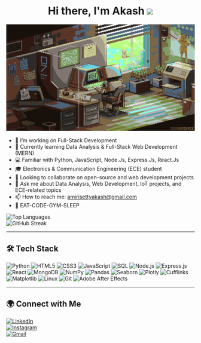 <div align="center">

# Hi there, I'm Akash <img src="https://raw.githubusercontent.com/MartinHeinz/MartinHeinz/master/wave.gif" width="30px">

![My GIF](https://github.com/AkashAmirisetty/AkashAmirisetty/blob/main/akash2.gif)

</div>

- 🔭 I’m working on Full-Stack Development  
- 🌱 Currently learning Data Analysis & Full-Stack Web Development (MERN)  
- 💻 Familiar with Python, JavaScript, Node.Js, Express.Js, React.Js  
- 🎓 Electronics & Communication Engineering (ECE) student  
- 👯 Looking to collaborate on open-source and web development projects  
- 💬 Ask me about Data Analysis, Web Development, IoT projects, and ECE-related topics  
- 📫 How to reach me: amirisettyakash@gmail.com  
- 🔄 EAT-CODE-GYM-SLEEP  

![Top Languages](https://github-readme-stats.vercel.app/api/top-langs/?username=AkashAmirisetty&layout=compact&theme=radical)  
![GitHub Streak](https://streak-stats.demolab.com/?user=AkashAmirisetty&theme=dark)

---
## 🛠️ Tech Stack  
![Python](https://img.shields.io/badge/Python-3776AB?style=for-the-badge&logo=python&logoColor=white) 
![HTML5](https://img.shields.io/badge/HTML5-E34F26?style=for-the-badge&logo=html5&logoColor=white) 
![CSS3](https://img.shields.io/badge/CSS3-1572B6?style=for-the-badge&logo=css3&logoColor=white) 
![JavaScript](https://img.shields.io/badge/JavaScript-F7DF1E?style=for-the-badge&logo=javascript&logoColor=black) 
![SQL](https://img.shields.io/badge/SQL-4479A1?style=for-the-badge&logo=mysql&logoColor=white) 
![Node.js](https://img.shields.io/badge/Node.js-339933?style=for-the-badge&logo=nodedotjs&logoColor=white) 
![Express.js](https://img.shields.io/badge/Express.js-000000?style=for-the-badge&logo=express&logoColor=white) 
![React](https://img.shields.io/badge/React-20232A?style=for-the-badge&logo=react&logoColor=61DAFB) 
![MongoDB](https://img.shields.io/badge/MongoDB-4EA94B?style=for-the-badge&logo=mongodb&logoColor=white) 
![NumPy](https://img.shields.io/badge/NumPy-013243?style=for-the-badge&logo=numpy&logoColor=white) 
![Pandas](https://img.shields.io/badge/Pandas-150458?style=for-the-badge&logo=pandas&logoColor=white) 
![Seaborn](https://img.shields.io/badge/Seaborn-46B0AC?style=for-the-badge&logo=seaborn&logoColor=white) 
![Plotly](https://img.shields.io/badge/Plotly-3F4F75?style=for-the-badge&logo=plotly&logoColor=white) 
![Cufflinks](https://img.shields.io/badge/Cufflinks-268BD2?style=for-the-badge&logo=python&logoColor=white) 
![Matplotlib](https://img.shields.io/badge/Matplotlib-007ACC?style=for-the-badge&logo=python&logoColor=white) 
![Linux](https://img.shields.io/badge/Linux-FCC624?style=for-the-badge&logo=linux&logoColor=black) 
![Git](https://img.shields.io/badge/Git-F05032?style=for-the-badge&logo=git&logoColor=white) 
![Adobe After Effects](https://img.shields.io/badge/Adobe%20After%20Effects-9999FF?style=for-the-badge&logo=adobeaftereffects&logoColor=white)
 

---

## 🌍 Connect with Me  
[![LinkedIn](https://img.shields.io/badge/LinkedIn-0A66C2?style=for-the-badge&logo=linkedin&logoColor=white)](https://www.linkedin.com/in/akashamirisetty)  
[![Instagram](https://img.shields.io/badge/Instagram-E4405F?style=for-the-badge&logo=instagram&logoColor=white)](https://www.instagram.com/akash._ig)  
[![Gmail](https://img.shields.io/badge/Gmail-D14836?style=for-the-badge&logo=gmail&logoColor=white)](mailto:amirisettyakash@gmail.com)  
